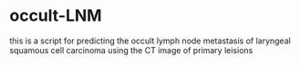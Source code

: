 # occult-LNM
this is a script for predicting the occult lymph node metastasis of laryngeal squamous cell carcinoma using the CT image of primary leisions
